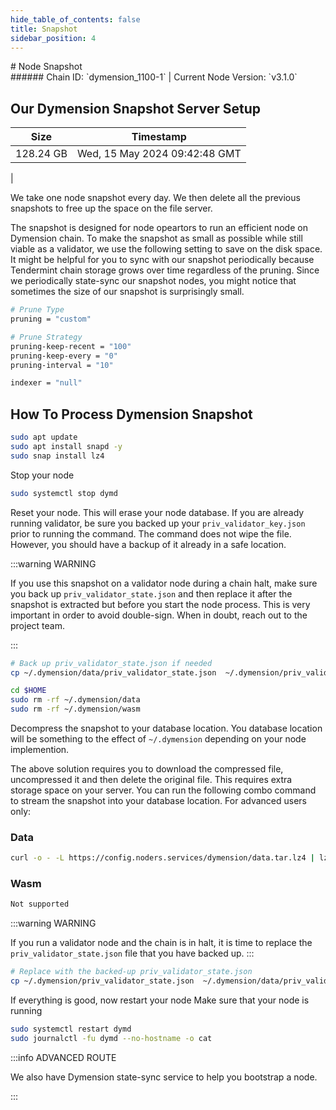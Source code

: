 ```yaml
---
hide_table_of_contents: false
title: Snapshot
sidebar_position: 4
---
```


<div class="h1-with-icon icon-dymension">
# Node Snapshot
</div>
###### Chain ID: `dymension_1100-1` | Current Node Version: `v3.1.0`

## Our Dymension Snapshot Server Setup

| Size   | Timestamp   |
|--------|-------------|
| 128.24 GB | Wed, 15 May 2024 09:42:48 GMT |


We take one node snapshot every day. We then delete all the previous snapshots to free up the space on the file server.

The snapshot is designed for node opeartors to run an efficient node on Dymension chain. To make the snapshot as small as possible while still viable as a validator, we use the following setting to save on the disk space. It might be helpful for you to sync with our snapshot periodically because Tendermint chain storage grows over time regardless of the pruning. Since we periodically state-sync our snapshot nodes, you might notice that sometimes the size of our snapshot is surprisingly small.

```bash title="app.toml"
# Prune Type
pruning = "custom"

# Prune Strategy
pruning-keep-recent = "100"
pruning-keep-every = "0"
pruning-interval = "10"
```

```bash title="config.toml"
indexer = "null"
```

## How To Process Dymension Snapshot
```bash
sudo apt update
sudo apt install snapd -y
sudo snap install lz4
```

Stop your node
```bash
sudo systemctl stop dymd
```
Reset your node. This will erase your node database. If you are already running validator, be sure you backed up your `priv_validator_key.json` prior to running the command. The command does not wipe the file. However, you should have a backup of it already in a safe location.

:::warning WARNING

If you use this snapshot on a validator node during a chain halt, make sure you back up `priv_validator_state.json` and then replace it after the snapshot is extracted but before you start the node process. This is very important in order to avoid double-sign. When in doubt, reach out to the project team.

:::

```bash
# Back up priv_validator_state.json if needed
cp ~/.dymension/data/priv_validator_state.json  ~/.dymension/priv_validator_state.json

cd $HOME
sudo rm -rf ~/.dymension/data
sudo rm -rf ~/.dymension/wasm
```

Decompress the snapshot to your database location. You database location will be something to the effect of `~/.dymension` depending on your node implemention.

The above solution requires you to download the compressed file, uncompressed it and then delete the original file. This requires extra storage space on your server. You can run the following combo command to stream the snapshot into your database location. For advanced users only:
### Data
```bash
curl -o - -L https://config.noders.services/dymension/data.tar.lz4 | lz4 -d | tar -x -C ~/.dymension
```
### Wasm
```bash
Not supported
```

:::warning WARNING

If you run a validator node and the chain is in halt, it is time to replace the `priv_validator_state.json` file that you have backed up.
:::

```bash
# Replace with the backed-up priv_validator_state.json
cp ~/.dymension/priv_validator_state.json  ~/.dymension/data/priv_validator_state.json
```

If everything is good, now restart your node
Make sure that your node is running

```bash
sudo systemctl restart dymd
sudo journalctl -fu dymd --no-hostname -o cat
```

:::info ADVANCED ROUTE

We also have Dymension state-sync service to help you bootstrap a node.

:::
